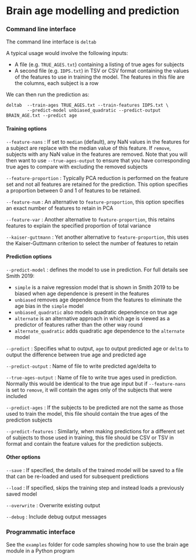 # Brain age modelling and prediction

### Command line interface

The command line interface is ``deltab``

A typical usage would involve the following inputs:

 - A file (e.g. `TRUE_AGES.txt`) containing a listing of true ages for subjects
 - A second file (e.g. `IDPS.txt`) in TSV or CSV format containing the values of the features to use
   in training the model. The features in this file are the columns, each
   subject is a row

We can then run the prediction as:

```
deltab  --train-ages TRUE_AGES.txt --train-features IDPS.txt \
        --predict-model unbiased_quadratic --predict-output BRAIN_AGE.txt --predict age
```

#### Training options

``--feature-nans`` : If set to ``median`` (default), any NaN values in the features for a subject are replace with the median value
of this feature. If ``remove``, subjects with any NaN value in the features are removed. Note that you will then want to use 
``--true-ages-output`` to ensure that you have corresponding true ages to compare with excluding the removed subjects

``--feature-proportion`` : Typically PCA reduction is performed on the feature set and not all features are retained for the
prediction. This option specifies a proportion between 0 and 1 of features to be retained.

``--feature-num`` : An alternative to ``feature-proportion``, this option specifies an exact number of features to retain in PCA

``--feature-var`` : Another alternative to ``feature-proportion``, this retains features to explain the specified proportion of 
total variance

``--kaiser-guttmann`` : Yet another alternative to ``feature-proportion``, this uses the Kaiser-Guttmann criterion to select the
number of features to retain

#### Prediction options

``--predict-model`` : defines the model to use in prediction. For full details see Smith 2019:

 - ``simple`` is a naive regression model that is shown in Smith 2019 to be biased when age dependence is present in the features
 - ``unbiased`` removes age dependence from the features to eliminate the age bias in the ``simple`` model
 - ``unbiased_quadratic`` also models quadratic dependence on true age
 - ``alternate`` is an alternative approach in which age is viewed as a predictor of features rather than the other way round
 - ``alternate_quadratic`` adds quadratic age dependence to the ``alternate`` model


``--predict`` : Specifies what to output, ``age`` to output predicted age or ``delta`` to output the difference between true age
and predicted age

``--predict-output`` : Name of file to write predicted age/delta to

``--true-ages-output`` : Name of file to write true ages used in prediction. Normally this would be identical to the true age input
but if ``--feature-nans`` is set to ``remove``, it will contain the ages only of the subjects that were included

``--predict-ages`` : If the subjects to be predicted are not the same as those used to train the model, this file should contain
the true ages of the prediction subjects

``--predict-features`` : Similarly, when making predictions for a different set of subjects to those used in training, this file
should be CSV or TSV in format and contain the feature values for the prediction subjects.

#### Other options

``--save`` : If specified, the details of the trained model will be saved to a file that can be re-loaded and used for subsequent predictions

``--load`` : If specified, skips the training step and instead loads a previously saved model

``--overwrite`` : Overwrite existing output

``--debug`` : Include debug output messages

### Programmatic interface

See the ``examples`` folder for code samples showing how to use the brain age module in a Python program

<!-- References -->

[paper-medrxiv-link]: https://www.medrxiv.org/content/10.1101/2024.07.22.24310790v1



